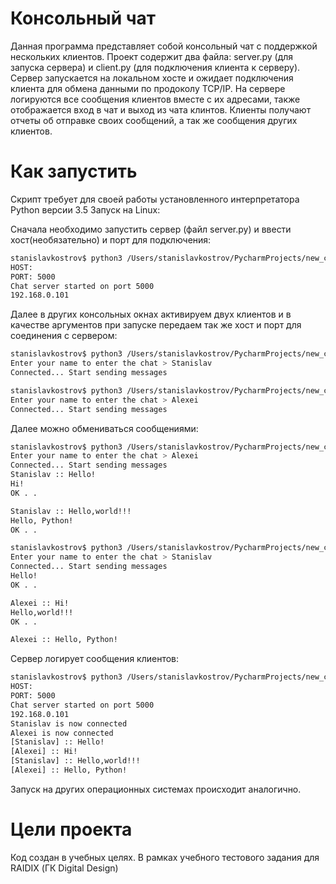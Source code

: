 # Консольный чат

Данная программа представляет собой консольный чат с поддержкой нескольких клиентов. Проект содержит два файла: server.py (для запуска сервера) и client.py (для подключения клиента к серверу). Сервер запускается на локальном хосте и ожидает подключения клиента для обмена данными по продоколу TCP/IP.
На сервере логируются все сообщения клиентов вместе с их адресами, также отображается вход в чат и выход из чата клинтов. Клиенты получают отчеты об отправке своих сообщений, а так же сообщения других клиентов.

# Как запустить

Скрипт требует для своей работы установленного интерпретатора Python версии 3.5
Запуск на Linux:

Сначала необходимо запустить сервер (файл server.py) и ввести хост(необязательно) и порт для подключения:

```bash
stanislavkostrov$ python3 /Users/stanislavkostrov/PycharmProjects/new_chat/server.py 
HOST: 
PORT: 5000
Chat server started on port 5000
192.168.0.101
```
Далее в других консольных окнах активируем двух клиентов и в качестве аргументов при запуске передаем так же хост и порт для соединения с сервером:

```bash
stanislavkostrov$ python3 /Users/stanislavkostrov/PycharmProjects/new_chat/client.py 192.168.0.101 5000
Enter your name to enter the chat > Stanislav
Connected... Start sending messages
```
```bash
stanislavkostrov$ python3 /Users/stanislavkostrov/PycharmProjects/new_chat/client.py 192.168.0.101 5000
Enter your name to enter the chat > Alexei
Connected... Start sending messages
```
Далее можно обмениваться сообщениями:

```bash
stanislavkostrov$ python3 /Users/stanislavkostrov/PycharmProjects/new_chat/client.py 192.168.0.101 5000
Enter your name to enter the chat > Alexei
Connected... Start sending messages
Stanislav :: Hello!
Hi!
OK . .

Stanislav :: Hello,world!!!
Hello, Python!
OK . .

```

```bash
stanislavkostrov$ python3 /Users/stanislavkostrov/PycharmProjects/new_chat/client.py 192.168.0.101 5000
Enter your name to enter the chat > Stanislav
Connected... Start sending messages
Hello!
OK . .

Alexei :: Hi!
Hello,world!!!
OK . .

Alexei :: Hello, Python!

```

Сервер логирует сообщения клиентов:

```bash
stanislavkostrov$ python3 /Users/stanislavkostrov/PycharmProjects/new_chat/server.py 
HOST: 
PORT: 5000
Chat server started on port 5000
192.168.0.101
Stanislav is now connected
Alexei is now connected
[Stanislav] :: Hello!
[Alexei] :: Hi!
[Stanislav] :: Hello,world!!!
[Alexei] :: Hello, Python!
```
Запуск на других операционных системах происходит аналогично.

# Цели проекта

Код создан в учебных целях. В рамках учебного тестового задания для RAIDIX (ГК Digital Design)

